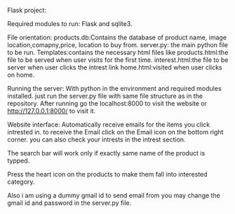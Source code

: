 Flask project:

Required modules to run: Flask and sqlite3.

File orientation:
  products.db:Contains the database of product name, image location,comapny,price, location to buy from.
  server.py: the main python file to be run.
  Templates:contains the necessary html files like
    products.html:the file to be served when user visits for the first time.
    interest.html:the file to be server when user clicks the intrest link
    home.html:visited when user clicks on home.
    
Running the server:
  With python in the environment and required modules installed. just run the server.py file with same file structure as in the 
  repository. After running go the localhost:8000 to visit the website or http://127.0.0.1:8000/ to visit it.
  
Website interface:
  Automatically receive emails for the items you click intrested in. to receive the Email click on the Email icon on the bottom 
  right corner. you can also check your intrests in the intrest section.
  
  The search bar will work only if exactly same name of the product is typped.
  
  Press the heart icon on the products to make them fall into interested category.
  
  Also i am using a dummy gmail id to send email from you may change the gmail id and password in the server.py file.
